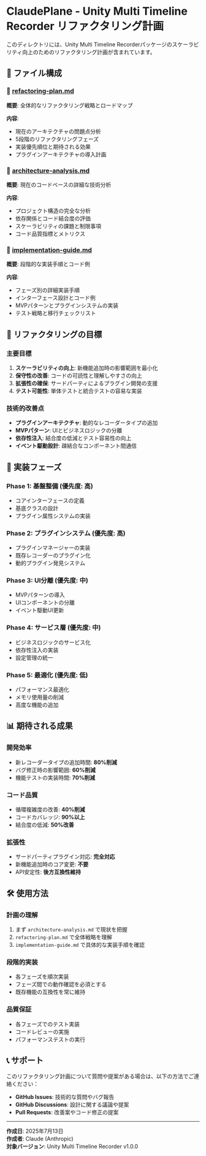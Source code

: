 # ClaudePlane - Unity Multi Timeline Recorder リファクタリング計画

このディレクトリには、Unity Multi Timeline Recorderパッケージのスケーラビリティ向上のためのリファクタリング計画が含まれています。

## 📁 ファイル構成

### 📄 [refactoring-plan.md](./refactoring-plan.md)
**概要**: 全体的なリファクタリング戦略とロードマップ

**内容**:
- 現在のアーキテクチャの問題点分析
- 5段階のリファクタリングフェーズ
- 実装優先順位と期待される効果
- プラグインアーキテクチャの導入計画

### 📄 [architecture-analysis.md](./architecture-analysis.md)
**概要**: 現在のコードベースの詳細な技術分析

**内容**:
- プロジェクト構造の完全な分析
- 依存関係とコード結合度の評価
- スケーラビリティの課題と制限事項
- コード品質指標とメトリクス

### 📄 [implementation-guide.md](./implementation-guide.md)
**概要**: 段階的な実装手順とコード例

**内容**:
- フェーズ別の詳細実装手順
- インターフェース設計とコード例
- MVPパターンとプラグインシステムの実装
- テスト戦略と移行チェックリスト

## 🎯 リファクタリングの目標

### **主要目標**
1. **スケーラビリティの向上**: 新機能追加時の影響範囲を最小化
2. **保守性の改善**: コードの可読性と理解しやすさの向上
3. **拡張性の確保**: サードパーティによるプラグイン開発の支援
4. **テスト可能性**: 単体テストと統合テストの容易な実装

### **技術的改善点**
- **プラグインアーキテクチャ**: 動的なレコーダータイプの追加
- **MVPパターン**: UIとビジネスロジックの分離
- **依存性注入**: 結合度の低減とテスト容易性の向上
- **イベント駆動設計**: 疎結合なコンポーネント間通信

## 🚀 実装フェーズ

### **Phase 1: 基盤整備** (優先度: 高)
- コアインターフェースの定義
- 基底クラスの設計
- プラグイン属性システムの実装

### **Phase 2: プラグインシステム** (優先度: 高)
- プラグインマネージャーの実装
- 既存レコーダーのプラグイン化
- 動的プラグイン発見システム

### **Phase 3: UI分離** (優先度: 中)
- MVPパターンの導入
- UIコンポーネントの分離
- イベント駆動UI更新

### **Phase 4: サービス層** (優先度: 中)
- ビジネスロジックのサービス化
- 依存性注入の実装
- 設定管理の統一

### **Phase 5: 最適化** (優先度: 低)
- パフォーマンス最適化
- メモリ使用量の削減
- 高度な機能の追加

## 📊 期待される成果

### **開発効率**
- 新レコーダータイプの追加時間: **80%削減**
- バグ修正時の影響範囲: **60%削減**
- 機能テストの実装時間: **70%削減**

### **コード品質**
- 循環複雑度の改善: **40%削減**
- コードカバレッジ: **90%以上**
- 結合度の低減: **50%改善**

### **拡張性**
- サードパーティプラグイン対応: **完全対応**
- 新機能追加時のコア変更: **不要**
- API安定性: **後方互換性維持**

## 🛠️ 使用方法

### **計画の理解**
1. まず `architecture-analysis.md` で現状を把握
2. `refactoring-plan.md` で全体戦略を理解
3. `implementation-guide.md` で具体的な実装手順を確認

### **段階的実装**
- 各フェーズを順次実装
- フェーズ間での動作確認を必須とする
- 既存機能の互換性を常に維持

### **品質保証**
- 各フェーズでのテスト実装
- コードレビューの実施
- パフォーマンステストの実行

## 📞 サポート

このリファクタリング計画について質問や提案がある場合は、以下の方法でご連絡ください：

- **GitHub Issues**: 技術的な質問やバグ報告
- **GitHub Discussions**: 設計に関する議論や提案
- **Pull Requests**: 改善案やコード修正の提案

---

**作成日**: 2025年7月13日  
**作成者**: Claude (Anthropic)  
**対象バージョン**: Unity Multi Timeline Recorder v1.0.0